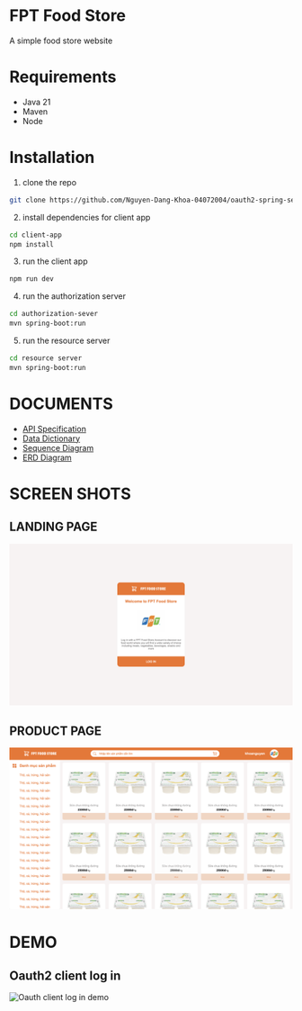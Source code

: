 # FPT Food Store
A simple food store website 
# Requirements
+ Java 21
+ Maven
+ Node 
# Installation
1. clone the repo
```bash
git clone https://github.com/Nguyen-Dang-Khoa-04072004/oauth2-spring-security
```
2. install dependencies for client app
```bash
cd client-app
npm install
```
3. run the client app
```bash
npm run dev
```
4. run the authorization server
```bash
cd authorization-sever
mvn spring-boot:run
```
5. run the resource server
```bash
cd resource server
mvn spring-boot:run
```
# DOCUMENTS
+ [API Specification](./docs/API.md)
+ [Data Dictionary](./docs/data-dictionary.md)
+ [Sequence Diagram](./images/sequence-diagram.png)
+ [ERD Diagram](./images/erd-diagram-v1.png)

# SCREEN SHOTS
## LANDING PAGE
![Landing Page](./images/screen-shot-1.png)
## PRODUCT PAGE
![Product Page](./images/screen-shot-2.png)
# DEMO 
## Oauth2 client log in
![Oauth client log in demo](https://github.com/user-attachments/assets/2b6a2b58-899f-47ca-a0eb-6b3f2122d1e2)
